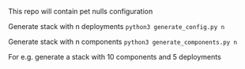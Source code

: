 This repo will contain pet nulls configuration


Generate stack with n deployments
``python3 generate_config.py n``

Generate stack with n components
``python3 generate_components.py n``

For e.g. generate a stack with 10 components and 5 deployments